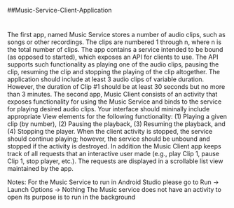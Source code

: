 ##Music-Service-Client-Application
#
The first app, named Music Service stores a number of audio clips,
such as songs or other recordings. The clips are numbered 1 through n, where n is the total number of clips.
The app contains a service intended to be bound (as opposed to started), which exposes an API for clients
to use. The API supports such functionality as playing one of the audio clips, pausing the clip, resuming
the clip and stopping the playing of the clip altogether. The application should include at least 3 audio clips
of variable duration. However, the duration of Clip #1 should be at least 30 seconds but no more than 3
minutes.
The second app, Music Client consists of an activity that exposes functionality for using the Music Service
and binds to the service for playing desired audio clips. Your interface should mininally include appropriate
View elements for the following functionality: (1) Playing a given clip (by number), (2) Pausing the
playback, (3) Resuming the playback, and (4) Stopping the player. When the client activity is stopped,
the service should continue playing; however, the service should be unbound and stopped if the activity is
destroyed.
In addition the Music Client app keeps track of all requests that an interactive user made (e.g., play
Clip 1, pause Clip 1, stop player, etc.). The requests are displayed in a scrollable list view maintained by the
app.

Notes:
For the Music Service to run in Android Studio please go to Run -> Launch Options -> Nothing
The Music service does not have an activity to open its purpose is to run in the background
